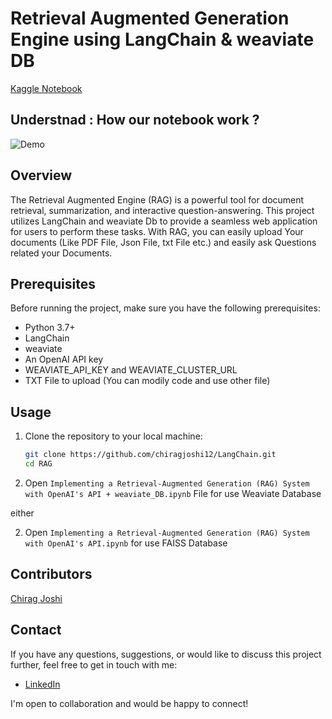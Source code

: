 # Retrieval Augmented Generation Engine using LangChain & weaviate DB

[Kaggle Notebook](https://www.kaggle.com/code/chiragjoshi12/building-a-rag-with-langchain-weaviate-db)

## Understnad : How our notebook work ?
![Demo](https://python.langchain.com/assets/images/data_connection-95ff2033a8faa5f3ba41376c0f6dd32a.jpg)

## Overview

The Retrieval Augmented Engine (RAG) is a powerful tool for document retrieval, summarization, and interactive question-answering. This project utilizes LangChain and weaviate Db to provide a seamless web application for users to perform these tasks. With RAG, you can easily upload Your documents (Like PDF File, Json File, txt File etc.) and easily ask Questions related your Documents. 

## Prerequisites

Before running the project, make sure you have the following prerequisites:

- Python 3.7+
- LangChain
- weaviate
- An OpenAI API key
- WEAVIATE_API_KEY and WEAVIATE_CLUSTER_URL
- TXT File to upload (You can modily code and use other file)

## Usage

1. Clone the repository to your local machine:

   ```bash
   git clone https://github.com/chiragjoshi12/LangChain.git
   cd RAG
   ```

2. Open `Implementing a Retrieval-Augmented Generation (RAG) System with OpenAI's API + weaviate_DB.ipynb` File for use Weaviate Database

either 

2. Open `Implementing a Retrieval-Augmented Generation (RAG) System with OpenAI's API.ipynb` for use FAISS Database

## Contributors

[Chirag Joshi](https://github.com/chiragjoshi12)

## Contact

If you have any questions, suggestions, or would like to discuss this project further, feel free to get in touch with me:

- [LinkedIn](https://www.linkedin.com/in/chiragjoshi12/)

I'm open to collaboration and would be happy to connect!
